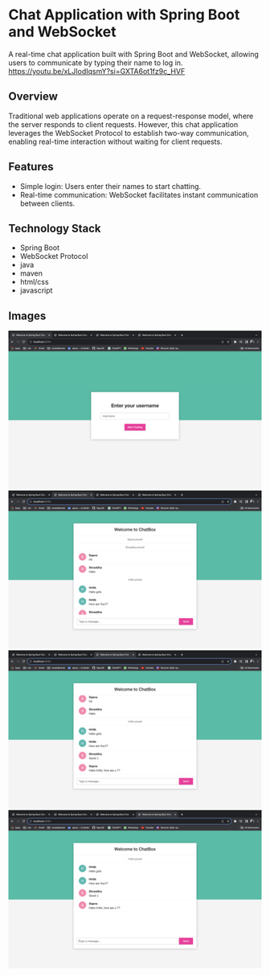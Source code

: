 
# Chat Application with Spring Boot and WebSocket

A real-time chat application built with Spring Boot and WebSocket, allowing users to communicate by typing their name to log in.
https://youtu.be/xLJIodIqsmY?si=GXTA6ot1fz9c_HVF

## Overview

Traditional web applications operate on a request-response model, where the server responds to client requests. However, this chat application leverages the WebSocket Protocol to establish two-way communication, enabling real-time interaction without waiting for client requests.

## Features

- Simple login: Users enter their names to start chatting.
- Real-time communication: WebSocket facilitates instant communication between clients.

## Technology Stack

- Spring Boot
- WebSocket Protocol
- java
- maven
- html/css
- javascript

## Images

<img class="" src="images/img1.png"/>
<img class="" src="images/img2.png"/>
<img class="" src="images/img3.png"/>
<img class="" src="images/img4.png"/>
